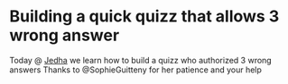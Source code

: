 # Building a quick quizz that allows 3 wrong answer

Today @ <a href="https://www.jedha.co/">Jedha</a> we learn how to build a quizz who authorized 3 wrong answers
Thanks to @SophieGuitteny for her patience and your help

